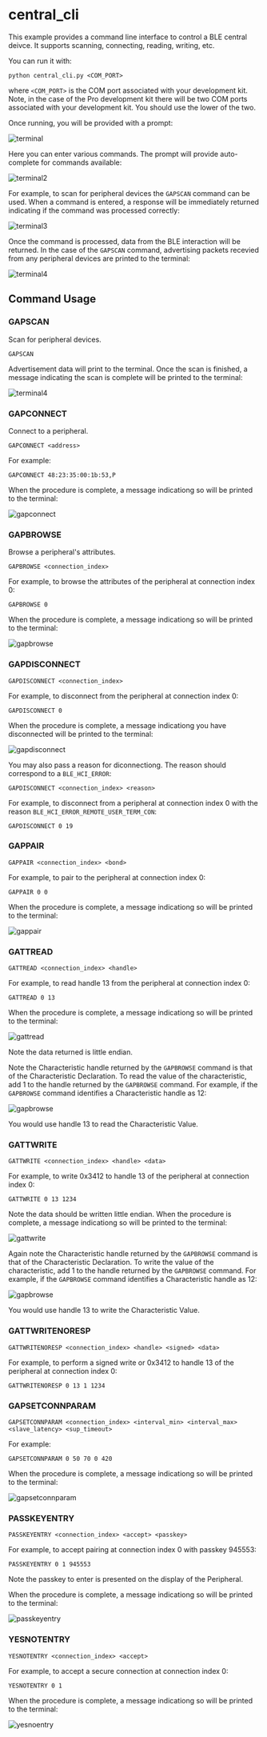 # central_cli

This example provides a command line interface to control a BLE central deivce. It supports scanning, connecting, reading, writing, etc.

You can run it with:

`python central_cli.py <COM_PORT>`

where `<COM_PORT>` is the COM port associated with your development kit. Note, in the case of the Pro development kit there will be two COM ports associated with your development kit. You should use the lower of the two.

Once running, you will be provided with a prompt:

![terminal](assets/terminal.png)

Here you can enter various commands. The prompt will provide auto-complete for commands available:

![terminal2](assets/terminal2.png)

For example, to scan for peripheral devices the `GAPSCAN` command can be used. When a command is entered, a response will be immediately returned indicating if the command was processed correctly:

![terminal3](assets/terminal3.png)

Once the command is processed, data from the BLE interaction will be returned. In the case of the `GAPSCAN` command, advertising packets recevied from any peripheral devices are printed to the terminal:

![terminal4](assets/terminal4.png)

## Command Usage

### GAPSCAN

Scan for peripheral devices.

`GAPSCAN`

Advertisement data will print to the terminal. Once the scan is finished, a message indicating the scan is complete will be printed to the terminal:

![terminal4](assets/terminal4.png)

### GAPCONNECT

Connect to a peripheral.

`GAPCONNECT <address>`

For example:

`GAPCONNECT 48:23:35:00:1b:53,P`

When the procedure is complete, a message indicationg so will be printed to the terminal:

![gapconnect](assets/gapconnect.png)

### GAPBROWSE

Browse a peripheral's attributes.

`GAPBROWSE <connection_index>`

For example, to browse the attributes of the peripheral at connection index 0:

`GAPBROWSE 0`

When the procedure is complete, a message indicationg so will be printed to the terminal:

![gapbrowse](assets/gapbrowse.png)

### GAPDISCONNECT

`GAPDISCONNECT <connection_index>`

For example, to disconnect from the peripheral at connection index 0:

`GAPDISCONNECT 0`

When the procedure is complete, a message indicationg you have disconnected will be printed to the terminal:

![gapdisconnect](assets/gapdisconnect.png)

You may also pass a reason for diconnectiong. The reason should correspond to a `BLE_HCI_ERROR`:

`GAPDISCONNECT <connection_index> <reason>`

For example, to disconnect from a peripheral at connection index 0 with the reason `BLE_HCI_ERROR_REMOTE_USER_TERM_CON`:

`GAPDISCONNECT 0 19`

### GAPPAIR

`GAPPAIR <connection_index> <bond>`

For example, to pair to the peripheral at connection index 0:

`GAPPAIR 0 0`

When the procedure is complete, a message indicationg so will be printed to the terminal:

![gappair](assets/gappair.png)

### GATTREAD

`GATTREAD <connection_index> <handle>`

For example, to read handle 13 from the peripheral at connection index 0:

`GATTREAD 0 13`

When the procedure is complete, a message indicationg so will be printed to the terminal:

![gattread](assets/gattread.png)

Note the data returned is little endian.

Note the Characteristic handle returned by the `GAPBROWSE` command is that of the Characteristic Declaration. To read the value of the characteristic, add 1 to the handle returned by the `GAPBROWSE` command. For example, if the `GAPBROWSE` command identifies a Characteristic handle as 12:

![gapbrowse](assets/gapbrowse_char_handle.png)

You would use handle 13 to read the Characteristic Value. 

### GATTWRITE

`GATTWRITE <connection_index> <handle> <data>`

For example, to write 0x3412 to handle 13 of the peripheral at connection index 0:

`GATTWRITE 0 13 1234`

Note the data should be written little endian. When the procedure is complete, a message indicationg so will be printed to the terminal:

![gattwrite](assets/gattwrite.png)

Again note the Characteristic handle returned by the `GAPBROWSE` command is that of the Characteristic Declaration. To write the value of the characteristic, add 1 to the handle returned by the `GAPBROWSE` command. For example, if the `GAPBROWSE` command identifies a Characteristic handle as 12:

![gapbrowse](assets/gapbrowse_char_handle.png)

You would use handle 13 to write the Characteristic Value. 

### GATTWRITENORESP

`GATTWRITENORESP <connection_index> <handle> <signed> <data>`

For example, to perform a signed write or 0x3412 to handle 13 of the peripheral at connection index 0:

`GATTWRITENORESP 0 13 1 1234`


### GAPSETCONNPARAM

`GAPSETCONNPARAM <connection_index> <interval_min> <interval_max> <slave_latency> <sup_timeout>`

For example:

`GAPSETCONNPARAM 0 50 70 0 420`

When the procedure is complete, a message indicationg so will be printed to the terminal:

![gapsetconnparam](assets/gapsetconnparams.png)

### PASSKEYENTRY

`PASSKEYENTRY <connection_index> <accept> <passkey>`

For example, to accept pairing at connection index 0 with passkey 945553:

`PASSKEYENTRY 0 1 945553`

Note the passkey to enter is presented on the display of the Peripheral.

When the procedure is complete, a message indicationg so will be printed to the terminal:

![passkeyentry](assets/passkeyentry.png)

### YESNOTENTRY

`YESNOTENTRY <connection_index> <accept>`

For example, to accept a secure connection at connection index 0:

`YESNOTENTRY 0 1`

When the procedure is complete, a message indicationg so will be printed to the terminal:

![yesnoentry](assets/yesnoentry.png)
